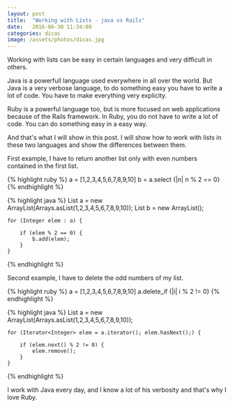 ```yaml
---
layout: post
title:  "Working with Lists - java vs Rails"
date:   2016-06-30 11:34:00
categories: dicas
image: /assets/photos/dicas.jpg
---
```

Working with lists can be easy in certain languages and very difficult in others.

Java is a powerfull language used everywhere in all over the world. But Java is a very verbose language, to do something easy you have to write a lot of code. You have to make everything very explicity.

Ruby is a powerful language too, but is more focused on web applications because of the Rails framework. In Ruby, you do not have to write a lot of code. You can do something easy in a easy way. 

And that's what I will show in this post. I will show how to work with lists in these two languages and show the differences between them.

First example, I have to return another list only with even numbers contained in the first list.

{% highlight ruby %}
	a = [1,2,3,4,5,6,7,8,9,10]
	b = a.select {|n| n % 2 == 0}
{% endhighlight %}

{% highlight java %}
	List<Integer> a = new ArrayList<Integer>(Arrays.asList(1,2,3,4,5,6,7,8,9,10));
	List<Integer> b = new ArrayList<Integer>();

	for (Integer elem : a) {
		
		if (elem % 2 == 0) {
			b.add(elem);
		}
	}
{% endhighlight %}

Second example, I have to delete the odd numbers of my list.

{% highlight ruby %}
	a = [1,2,3,4,5,6,7,8,9,10]
	a.delete_if {|i| i % 2 != 0}
{% endhighlight %}

{% highlight java %}
	List<Integer> a = new ArrayList<Integer>(Arrays.asList(1,2,3,4,5,6,7,8,9,10));

	for (Iterator<Integer> elem = a.iterator(); elem.hasNext();) {
		
		if (elem.next() % 2 != 0) {
			elem.remove();
		}
	}
{% endhighlight %}

I work with Java every day, and I know a lot of his verbosity and that's why I love Ruby.